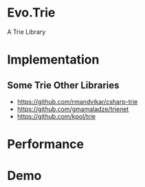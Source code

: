 # Evo.Trie
A Trie Library

# Implementation

## Some Trie Other Libraries

* https://github.com/rmandvikar/csharp-trie
* https://github.com/gmamaladze/trienet
* https://github.com/kpol/trie


# Performance

# Demo